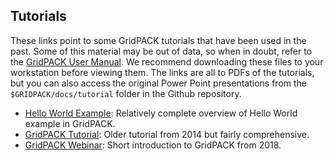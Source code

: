## Tutorials
These links point to some GridPACK tutorials that have been used in the past.
Some of this material may be out of data, so when in doubt, refer to the
[GridPACK User Manual](../user_manual/GridPACK.pdf). We recommend downloading
these files to your workstation before viewing them. The links are all to PDFs
of the tutorials, but you can also access the original Power Point presentations
from the `$GRIDPACK/docs/tutorial` folder in the Github repository.

* [Hello World Example](../tutorial/GridPACK_Tutorial_hello_world.pdf):
  Relatively  complete overview of Hello World example in GridPACK.
* [GridPACK Tutorial](../tutorial/GridPACK_Tutorial_v2.pdf): Older tutorial
  from 2014 but fairly comprehensive.
* [GridPACK Webinar](../tutorial/GridPACK_IEEE_webinar_2018_v5.pdf): Short
  introduction to GridPACK from 2018.
